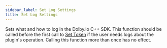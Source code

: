 ```yaml
---
sidebar_label: Set Log Settings
title: Set Log Settings
---
```

Sets what and how to log in the Dolby.io C++ SDK. This function should be called before the first call to [Set Token](set-token) if the user needs logs about the plugin's operation. Calling this function more than once has no effect.